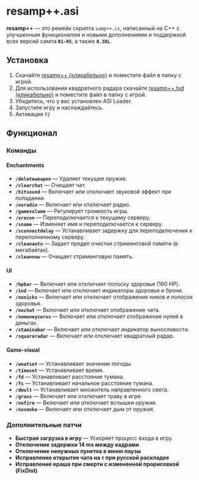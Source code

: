 # resamp++.asi

**resamp++** — это ремейк скрипта `samp++.cs`, написанный на C++ с улучшенным функционалом и новыми дополнениями и поддержкой всех версий сампа **`R1-R5`**, а также **`0.3DL`**.

## Установка

1. Скачайте [resamp++ {кликабельно}](https://github.com/somearchive/resamp_plusplus/blob/main/resamp++.asi?raw=true) и поместите файл в папку с игрой.
2. Для использования квадратного радара скачайте [resamp++.txd {кликабельно}](https://github.com/somearchive/resamp_plusplus/blob/main/resamp++.txd?raw=true) и поместите файл в папку с игрой.
3. Убедитесь, что у вас установлен ASI Loader.  
4. Запустите игру и наслаждайтесь.
5. Активация `F2`

## Функционал

### Команды

#### **Enchantments**
- **`/deleteweapon`** — Удаляет текущее оружие.  
- **`/clearchat`** — Очищает чат.  
- **`/hitsound`** — Включает или отключает звуковой эффект при попадании.  
- **`/noradio`** — Включает или отключает радио.  
- **`/gamevolume`** — Регулирует громкость игры.  
- **`/srecon`** — Переподключается к текущему серверу.  
- **`/sname`** — Изменяет имя и переподключается к серверу.  
- **`/sconnectdelay`** — Устанавливает задержку для переподключения к переполненному серверу.  
- **`/cleanauto`** — Задает предел очистки стриминговой памяти (в мегабайтах).  
- **`/cleannow`** — Очищает стриминговую память.

#### **UI**
- **`/hpbar`** — Включает или отключает полоску здоровья (160 HP).  
- **`/ind`** — Включает или отключает индикаторы здоровья и брони.  
- **`/nonicks`** — Включает или отключает отображение ников и полосок здоровья.  
- **`/nochat`** — Включает или отключает отображение чата.  
- **`/nomoneyzeros`** — Включает или отключает отображение нулей в деньгах.  
- **`/staminabar`** — Включает или отключает индикатор выносливости.  
- **`/squareradar`** — Включает или отключает квадратный радар.

#### **Game-visual**
- **`/weatset`** — Устанавливает значение погоды.  
- **`/timeset`** — Устанавливает время.  
- **`/fd`** — Устанавливает расстояние тумана.  
- **`/fs`** — Устанавливает начальное расстояние тумана.  
- **`/dmult`** — Устанавливает множитель направленного света.  
- **`/grass`** — Включает или отключает траву в игре.  
- **`/nofire`** — Включает или отключает вспышки оружия.  
- **`/nosmoke`** — Включает или отключает дым от оружия.

### Дополнительные патчи
- **Быстрая загрузка в игру** — Ускоряет процесс входа в игру.  
- **Отключение задержки 14 ms между кадрами**  
- **Отключение ненужных пунктов в меню паузы**
- **Исправление открытие чата на `t` при русской раскладке**
- **Исправление краша при смерти с измененной прорисовкой (FixDist)**



